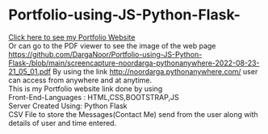 # Portfolio-using-JS-Python-Flask-
[Click here to see my Portfolio Website](http://noordarga.pythonanywhere.com/) \
Or can go to the PDF viewer to see the image of the web page https://github.com/DargaNoor/Portfolio-using-JS-Python-Flask-/blob/main/screencapture-noordarga-pythonanywhere-2022-08-23-21_05_01.pdf
By using the link http://noordarga.pythonanywhere.com/ user can access from anywhere and at anytime. \
This is my Portfolio website link done by using \
    Front-End-Languages : HTML,CSS,BOOTSTRAP,JS \
    Server Created Using: Python Flask \
CSV File to store the Messages(Contact Me) send from the user along with details of user and time entered.
